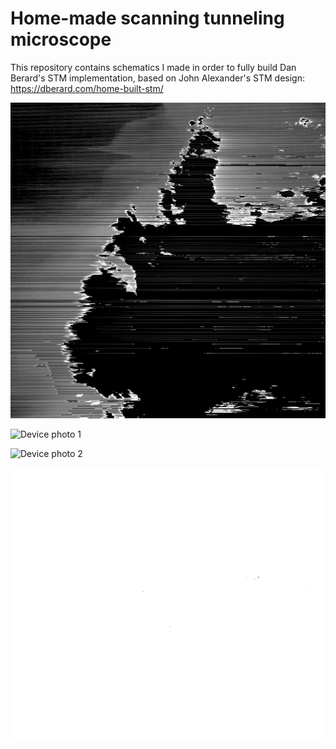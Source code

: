 # Home-made scanning tunneling microscope

This repository contains schematics I made in order to fully build Dan Berard's STM implementation, based on John Alexander's STM design: https://dberard.com/home-built-stm/

![Sample scan](https://github.com/adeboni/scanning-tunneling-microscope/blob/master/Sample%20images/scan7.PNG)

![Device photo 1](https://github.com/adeboni/scanning-tunneling-microscope/blob/master/Device%20photos/IMG_20200807_131444.jpg)

![Device photo 2](https://github.com/adeboni/scanning-tunneling-microscope/blob/master/Device%20photos/IMG_20200807_131548.jpg)

![Tip](https://github.com/adeboni/scanning-tunneling-microscope/blob/master/Device%20photos/tip.tif)
